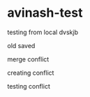 # avinash-test
testing
from local
dvskjb 

old saved

merge conflict

creating  conflict

testing conflict
